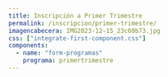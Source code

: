 ```yaml
---
title: Inscripción a Primer Trimestre
permalink: /inscripcion/primer-trimestre/
imagencabecera: IMG2023-12-15_23c60b73.jpg
css: ["integrate-first-component.css"]
components:
  - name: "form-programas"
    programa: primertrimestre
---
```

